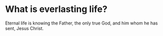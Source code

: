 # What is everlasting life?

Eternal life is knowing the Father, the only true God, and him whom he has sent, Jesus Christ.
